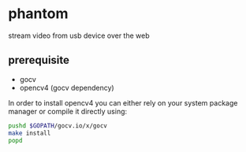 # phantom

stream video from usb device over the web

## prerequisite

- gocv
- opencv4 (gocv dependency)

In order to install opencv4 you can either rely on your system package manager or compile it directly using:

```bash
pushd $GOPATH/gocv.io/x/gocv
make install
popd
```


